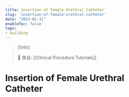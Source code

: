 ```yaml
---
title: Insertion of Female Urethral Catheter
slug: 'insertion-of-female-urethral-catheter'
date: "2023-01-31"
enableToc: false
tags:
- building
---
```


> [!info]
>
> 🌱 來自: [[Clinical Procedure Tutorials]]

# Insertion of Female Urethral Catheter

